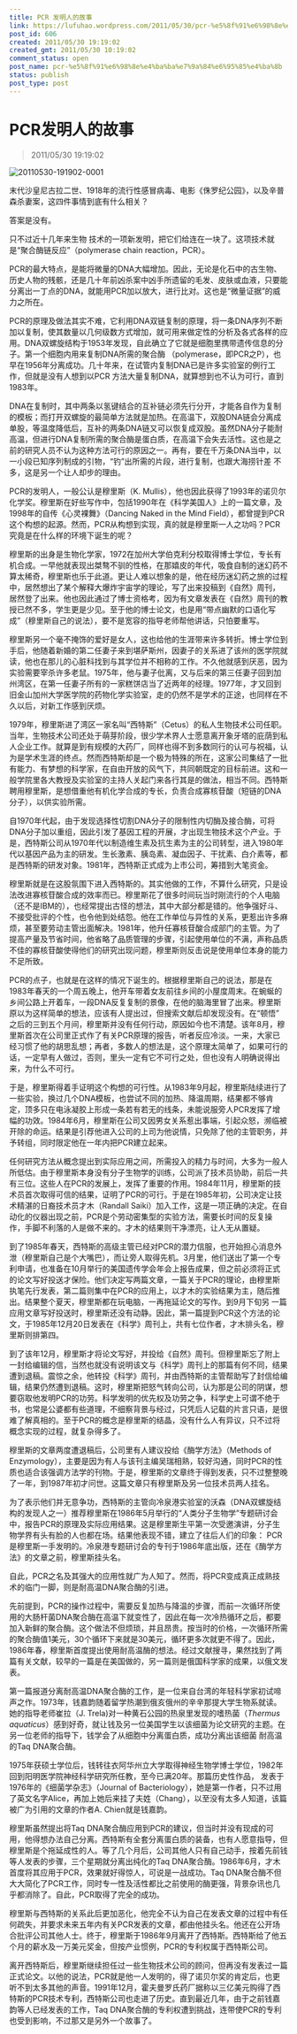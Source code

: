 ```yaml
---
title: PCR 发明人的故事
link: https://lufuhao.wordpress.com/2011/05/30/pcr-%e5%8f%91%e6%98%8e%e4%ba%ba%e7%9a%84%e6%95%85%e4%ba%8b/
post_id: 606
created: 2011/05/30 19:19:02
created_gmt: 2011/05/30 10:19:02
comment_status: open
post_name: pcr-%e5%8f%91%e6%98%8e%e4%ba%ba%e7%9a%84%e6%95%85%e4%ba%8b
status: publish
post_type: post
---
```


# PCR发明人的故事

> 2011/05/30 19:19:02

 

![20110530-191902-0001](/assets/images/20110530-191902-0001.gif)

末代沙皇尼古拉二世、1918年的流行性感冒病毒、电影《侏罗纪公园》，以及辛普森杀妻案，这四件事情到底有什么相关？ 

答案是没有。 

只不过近十几年来生物 技术的一项新发明，把它们给连在一块了。这项技术就是“聚合酶链反应”（polymerase chain reaction，PCR）。 

PCR的最大特点，是能将微量的DNA大幅增加。因此，无论是化石中的古生物、历史人物的残骸，还是几十年前凶杀案中凶手所遗留的毛发、皮肤或血液，只要能分离出一丁点的DNA，就能用PCR加以放大，进行比对。这也是“微量证据”的威力之所在。 

PCR的原理及做法其实不难，它利用DNA双链复制的原理，将一条DNA序列不断加以复制，使其数量以几何级数方式增加，就可用来做定性的分析及各式各样的应用。DNA双螺旋结构于1953年发现，自此确立了它就是细胞里携带遗传信息的分子。第一个细胞内用来复制DNA所需的聚合酶 （polymerase，即PCR之P），也早在1956年分离成功。几十年来，在试管内复制DNA已是许多实验室的例行工作，但就是没有人想到以PCR 方法大量复制DNA，就算想到也不认为可行，直到1983年。 

DNA在复制时，其中两条以氢键结合的互补链必须先行分开，才能各自作为复制的模板；而打开双螺旋的最简单方法就是加热。在高温下，双股DNA链会分离成单股，等温度降低后，互补的两条DNA链又可以恢复成双股。虽然DNA分子能耐高温，但进行DNA复制所需的聚合酶是蛋白质，在高温下会失去活性。这也是之前的研究人员不认为这种方法可行的原因之一。再有，要在千万条DNA当中，以一小段已知序列制成的引物，“钓”出所需的片段，进行复制，也跟大海捞针差 不多，这是另一个让人却步的理由。 

PCR的发明人，一般公认是穆里斯（K. Mullis），他也因此获得了1993年的诺贝尔化学奖。穆里斯在好些写作中，包括1990年在《科学美国人》上的一篇文章，及1998年的自传《心灵裸舞》（Dancing Naked in the Mind Field），都曾提到PCR这个构想的起源。然而，PCR从构想到实现，真的就是穆里斯一人之功吗？PCR究竟是在什么样的环境下诞生的呢？ 

穆里斯的出身是生物化学家，1972在加州大学伯克利分校取得博士学位，专长有机合成。一早他就表现出桀骜不驯的性格，在那嬉皮的年代，吸食自制的迷幻药不算太稀奇，穆里斯也乐于此道。更让人难以想象的是，他在经历迷幻药之旅的过程中，居然想出了某个解释大爆炸宇宙学的理论，写了出来投稿到《自然》周刊， 居然登了出来。他也因此通过了博士资格考，因为有文章发表在《自然》周刊的教授已然不多，学生更是少见。至于他的博士论文，也是用“带点幽默的口语化写成”（穆里斯自己的说法），要不是宽容的指导老师帮他讲话，只怕要重写。 

穆里斯另一个毫不掩饰的爱好是女人，这也给他的生涯带来许多转折。博士学位到手后，他随着新婚的第二任妻子来到堪萨斯州，因妻子的关系进了该州的医学院就读，他也在那儿的心脏科找到与其学位并不相称的工作。不久他就感到厌恶，因为实验需要宰杀许多老鼠。1975年，他与妻子仳离，又与后来的第三任妻子回到加州湾区，在第一任妻子所有的一家糕饼店当了近两年的经理。1977年，才又回到旧金山加州大学医学院的药物化学实验室，走的仍然不是学术的正途，也同样在不久以后，对新工作感到厌烦。 

1979年，穆里斯进了湾区一家名叫“西特斯”（Cetus）的私人生物技术公司任职。当年，生物技术公司还处于萌芽阶段，很少学术界人士愿意离开象牙塔的庇荫到私人企业工作。就算是到有规模的大药厂，同样也得不到多数同行的认可与祝福，认为是学术生涯的终点。然而西特斯却是一个极为特殊的所在，这家公司集结了一批有能力、有梦想的科学家，在自由开放的风气下，共同朝既定的目标前进。这和一般学院里各大教授及实验室的主持人关起门来各行其是的做法，相当不同。西特斯聘用穆里斯，是想借重他有机化学合成的专长，负责合成寡核苷酸（短链的DNA分子），以供实验所需。 

自1970年代起，由于发现选择性切割DNA分子的限制性内切酶及接合酶，可将DNA分子加以重组，因此引发了基因工程的开展，才出现生物技术这个产业。于是，西特斯公司从1970年代以制造维生素及抗生素为主的公司转型，进入1980年代以基因产品为主的研发。生长激素、胰岛素、凝血因子、干扰素、白介素等，都是西特斯的研发对象。1981年，西特斯正式成为上市公司，筹措到大笔资金。 

穆里斯就是在这股氛围下进入西特斯的。其实他做的工作，不算什么研究，只是设法改进寡核苷酸合成的效率而已。穆里斯花了很多时间玩当时刚流行的个人电脑 （还不是IBM的），也经常提出古怪的想法，其中大部分都是错的。他争强好斗、不接受批评的个性，也令他到处结怨。他在工作单位与异性的关系，更惹出许多麻烦，甚至要劳动主管出面解决。1981年，他升任寡核苷酸合成部门的主管。为了提高产量及节省时间，他省略了品质管理的步骤，引起使用单位的不满，声称品质不佳的寡核苷酸使得他们的研究出现问题，穆里斯则反击说是使用单位本身的能力不足所致。 

PCR的点子，也就是在这样的情况下诞生的。根据穆里斯自己的说法，那是在1983年春天的一个周五晚上，他开车带着女友前往乡间的小屋度周末。在蜿蜒的乡间公路上开着车，一段DNA反复复制的景像，在他的脑海里冒了出来。穆里斯原以为这样简单的想法，应该有人提出过，但搜索文献后却发现没有。在“顿悟” 之后的三到五个月间，穆里斯并没有任何行动，原因如今也不清楚。该年8月，穆里斯首次在公司里正式作了有关PCR原理的报告，听者反应冷淡。一来，大家已经习惯了他的胡思乱想；再者，多数人的想法是，这个原理太简单了，如果可行的话，一定早有人做过，否则，里头一定有它不可行之处，但也没有人明确说得出来，为什么不可行。 

于是，穆里斯得着手证明这个构想的可行性。从1983年9月起，穆里斯陆续进行了一些实验，换过几个DNA模板，也尝试不同的加热、降温周期，结果都不够肯定，顶多只在电泳凝胶上形成一条若有若无的线条，未能说服旁人PCR发挥了增幅的功效。1984年6月，穆里斯在公司又因男女关系惹出事端，引起众怒，濒临被开除的命运。结果是引荐他进入公司的上司为他说情，只免除了他的主管职务，并予转组，同时限定他在一年内把PCR建立起来。 

任何研究方法从概念提出到实际应用之间，所需投入的精力与时间，大多为一般人所低估。由于穆里斯本身没有分子生物学的训练，公司派了技术员协助，前后一共有三位。这些人在PCR的发展上，发挥了重要的作用。1984年11月，穆里斯的技术员首次取得可信的结果，证明了PCR的可行。于是在1985年初，公司决定让技术精湛的日裔技术员才木（Randall Saiki）加入工作，这是一项正确的决定。在自动化的仪器出现之前，PCR是个劳动密集型的实验方法，需要长时间的反复操作，手脚不利落的人是做不来的。才木的结果则干净漂亮，让人无从置疑。 

到了1985年春天，西特斯的高级主管已经对PCR的潜力信服，也开始担心消息外泄（穆里斯自己是个大嘴巴），而让旁人取得先机。3月里，他们送出了第一个专利申请，也准备在10月举行的美国遗传学会年会上报告成果，但之前必须将正式的论文写好投送才保险。他们决定写两篇文章，一篇关于PCR的理论，由穆里斯执笔先行发表，第二篇则集中在PCR的应用上，以才木的实验结果为主，随后推出。结果整个夏天，穆里斯都在玩电脑，一再拖延论文的写作。到9月下旬另 一篇应用文章写好投送时，穆里斯还没有动静。因此，第一篇提到PCR这个方法的论文，于1985年12月20日发表在《科学》周刊上，共有七位作者，才木排头名，穆里斯则排第四。 

到了该年12月，穆里斯才将论文写好，并投给《自然》周刊。但穆里斯忘了附上一封给编辑的信，当然也就没有说明该文与《科学》周刊上的那篇有何不同，结果遭到退稿。震惊之余，他转投《科学》周刊，并由西特斯的主管帮助写了封信给编辑，结果仍然遭到退稿。这时，穆里斯把怒气转向公司，认为那是公司的阴谋，想要窃取他发明PCR的功劳。科学发明的优先权及功劳之争，科学史上可谓不绝于书，也常是公婆都有些道理，不细察背景与经过，只凭后人记载的片言只语，是很难了解真相的。至于PCR的概念是穆里斯的结晶，没有什么人有异议，只不过将概念实现的过程，就复杂得多了。 

穆里斯的文章两度遭退稿后，公司里有人建议投给《酶学方法》（Methods of Enzymology），主要是因为有人与该刊主编吴瑞相熟，较好沟通，同时PCR的性质也适合该强调方法学的刊物。于是，穆里斯的文章终于得到发表，只不过整整晚了一年，到1987年初才问世。这篇文章只有穆里斯及另一位技术员两人挂名。 

为了表示他们并无意争功，西特斯的主管向冷泉港实验室的沃森（DNA双螺旋结构的发现人之一）推荐穆里斯在1986年5月举行的“人类分子生物学”专题研讨会中，报告PCR的原理及实际应用结果。这是穆里斯生平第一次受邀演讲，分子生物学界有头有脸的人也都在场。结果他表现不错，建立了往后人们的印象： PCR是穆里斯一手发明的。冷泉港专题研讨会的专刊于1986年底出版，还在《酶学方法》的文章之前，穆里斯挂头名。 

自此，PCR之名及其强大的应用性就广为人知了。然而，将PCR变成真正成熟技术的临门一脚，则是耐高温DNA聚合酶的引进。 

先前提到，PCR的操作过程中，需要反复加热与降温的步骤，而前一次循环所使用的大肠杆菌DNA聚合酶在高温下就变性了，因此在每一次冷热循环之后，都要 加入新鲜的聚合酶。这个做法不但烦琐，并且昂贵。按当时的价格，一次循环所需的聚合酶值1美元，30个循环下来就是30美元，循环更多次就更不得了。因此，1986年春，穆里斯首度提出使用耐高温酶的想法。经过文献搜寻，果然找到了两篇有关文献，较早的一篇是在美国做的，另一篇则是俄国科学家的成果，以俄文发表。 

第一篇报道分离耐高温DNA聚合酶的工作，是一位来自台湾的年轻科学家初试啼声之作。1973年，钱嘉韵随着留学热潮到俄亥俄州的辛辛那提大学生物系就读。她的指导老师崔拉（J. Trela)对一种黄石公园的热泉里发现的嗜热菌（_Thermus aquaticus_）感到好奇，就让钱及另一位美国学生以该细菌为论文研究的主题。在另一位老师的指导下，钱学会了从细胞中分离蛋白质，成功分离出该细菌 耐高温的Taq DNA聚合酶。 

1975年获硕士学位后，钱转往衣阿华州立大学取得神经生物学博士学位，1982年回到阳明医学院神经科学研究所任教，至今已满20年。那篇历史性作品， 发表于1976年的《细菌学杂志》（Journal of Bacteriology），她是第一作者，只不过用了英文名字Alice，再加上她后来挂了夫姓（Chang），以至没有太多人知道，该篇被广为引用的文章的作者A. Chien就是钱嘉韵。 

穆里斯虽然提出将Taq DNA聚合酶应用到PCR的建议，但当时并没有现成的可用，他得想办法自己分离。西特斯有全套分离蛋白质的装备，也有人愿意指导，但穆里斯是个拖延成性的人。等了几个月后，公司其他人只有自己动手，按着先前钱等人发表的步骤，三个星期就分离出纯化的Taq DNA聚合酶。1986年6月，才木首度将其应用于PCR，效果就好得惊人，可说是一战成功。Taq DNA聚合酶不但大大简化了PCR工作，同时专一性及活性都比之前使用的酶更强，背景杂讯也几乎都消除了。自此，PCR取得了完全的成功。 

穆里斯与西特斯的关系此后更加恶化，他完全不认为自己在发表文章的过程中有任何疏失，并要求未来五年内有关PCR发表的文章，都由他挂头名。他还在公开场合批评公司其他人士。终于，穆里斯于1986年9月离开了西特斯。西特斯给了他五个月的薪水及一万美元奖金，但按产业惯例，PCR的专利权属于西特斯公司。 

离开西特斯后，穆里斯继续担任过一些生物技术公司的顾问，但再没有发表过一篇正式论文。以他的说法，PCR就是他一人发明的，得了诺贝尔奖的肯定后，也更听不到太多其他的声音。1991年12月，霍夫曼罗氏药厂据称以三亿美元购得了西特斯的PCR技术专利，西特斯公司也走进了历史。直到最近几年，由于之前钱嘉韵等人已经发表的工作，Taq DNA聚合酶的专利权遭到挑战，连带使PCR的专利也受到影响，不过那又是另外一个故事了。
